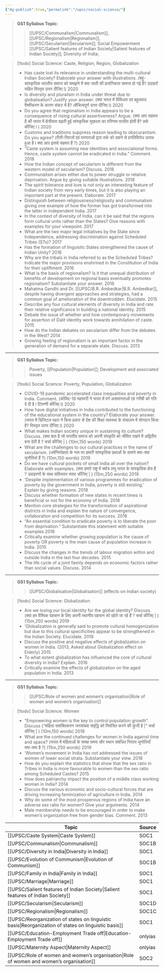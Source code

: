 ```yaml
---
{"dg-publish":true,"permalink":"/upsc/social-science/"}
---
```


>**GS1 Syllabus Topic:**
>> [[UPSC/Communalism\|Communalism]], [[UPSC/Regionalism\|Regionalism]], [[UPSC/Secularism\|Secularism]]; Social Empowerment
  [[UPSC/Salient features of Indian Society\|Salient features of Indian Society]]; Diversity of India;
  
>[!todo] Social Science: Caste, Religion, Region, Globalization
>- Has caste lost its relevance in understanding the multi-cultural Indian Society? Elaborate your answer with illustrations. (बहु-सांस्कृतिक भारतीय समाज को समझने में क्या जाती की प्रासंगिकता समाप्त हो गई है? उदाहरों सहित विस्तृत उत्तर दीजिए l)	2020
>- Is diversity and pluralism in India under threat due to globalisation? Justify your answer. (क्या भारत में विविधता एवं बहुलवाद वैश्वीकरण के कारण संकट में है? औचित्यपूर्ण उत्तर दीजिए l)	2020
>- Do you agree that regionalism in India appears to be a consequence of rising cultural assertiveness? Argue. (क्या आप सहमत है की भारत में क्षेत्रीयता बढ़ती हुई सांस्कृतिक मुखरता का परिणाम परतीत होती है? तर्क कीजिए l )	2020
>- Customs and traditions suppress reason leading to obscurantism. Do you agree? (रीती-रिवाजों एवं परम्पराओं द्वारा तर्क को दबाने से प्रगतिविरोध उत्पन्न हुआ है l क्या आप इससे सहमत हैं ?)	2020
>- “Caste system is assuming new identities and associational forms. Hence, caste system cannot be eradicated in India.” Comment.	2018
>- How the Indian concept of secularism is different from the western model of secularism? Discuss.	2018
>- Communalism arises either due to power struggle or relative deprivation. Argue by giving suitable illustrations.	2018
>- The spirit tolerance and love is not only an interesting feature of Indian society from very early times, but it is also playing an important part at the present. Elaborate.	2017
>- Distinguish between religiousness/religiosity and communalism giving one example of how the former has got transformed into the latter in independent India.	2017
>- In the context of diversity of India, can it be said that the regions form cultural units rather than the States? Give reasons with examples for your viewpoint.	2017
>- What are the two major legal initiatives by the State since Independence, addressing discrimination against Scheduled Tribes (STs)?	2017
>- Has the formation of linguistic States strengthened the cause of Indian Unity?	2016
>- Why are the tribals in India referred to as the Scheduled Tribes? Indicate the major provisions enshrined in the Constitution of India for their upliftment.	2016
>- What is the basis of regionalism? Is it that unequal distribution of benefits of development on regional basis eventually promotes regionalism? Substantiate your answer.	2016
>- Mahatma Gandhi and Dr. [[UPSC/B.R. Ambedkar\|B.R. Ambedkar]], despite having divergent approaches and strategies, had a common goal of amelioration of the downtrodden. Elucidate.	2015
>- Describe any four cultural elements of diversity in India and rate their relative significance in building a national identity.	2015
>- Debate the issue of whether and how contemporary movements for assertion of Dalit identity work towards annihilation of caste.	2015
>- How do the Indian debates on secularism differ from the debates in the West?	2014
>- Growing feeling of regionalism is an important factor in the generation of demand for a separate state. Discuss.	2013
---

> **GS1 Syllabus Topic:**
>> Poverty, [[Population\|Population]]; Development and associated issues


>[!todo] Social Science: Poverty, Population, Globalization
>- COVID-19 pandemic accelerated class inequalities and poverty in India. Comment. (कोविद-19 महामारी ने भारत में वर्ग असमानताओं एवं गरीबी को गति दे दी है l टिपण्णी कीजिए l)	2020
>- How have digital initiatives in India contributed to the functioning of the educational system in the country? Elaborate your answer. (भारत में डिजिटल पहल ने किस प्रकार से देश की शिक्षा व्यवस्था के संचालन में योगदान किया है? विस्तृत उत्तर दीजिए l)	2020
>- What makes Indian society unique in sustaining its culture? Discuss. (क्या बात है जो भारतीय समाज को अपनी संस्कृति को जीवित रखने में अद्वितीय बना देती है ? चर्चा कीजिए | ) (10m,150 words)	2019
>- What are the challenges to our cultural practices in the name of secularism. (धर्मनिरपेक्षता के नाम पर हमारी सांस्कृतिक प्रथाओं के सामने क्या-क्या चुनौतियां हैं ?) (10m,150 words)	2019
>- Do we have cultural pockets of small India all over the nation? Elaborate with examples. (क्या हमारे राष्ट्र में सर्वत्र लघु भारत के सांस्कृतिक क्षेत्र हैं ? उदाहरणों के साथ सविस्तार स्पष्ट कीजिए | ) (15m,250 words)	2019
>- ‘Despite implementation of various programmes for eradication of poverty by the government in India, poverty is still existing.’ Explain by giving reasons.	2018
>- Discuss whether formation of new states in recent times is beneficial or not for the economy of India.	2018
>- Mention core strategies for the transformation of aspirational districts in India and explain the nature of convergence, collaboration and competition for its success.	2018
>- “An essential condition to eradicate poverty is to liberate the poor from deprivation.” Substantiate this statement with suitable examples	2016
>- Critically examine whether growing population is the cause of poverty OR poverty is the main cause of population increase in India.	2015
>- Discuss the changes in the trends of labour migration within and outside India in the last four decades.	2015
>- The life cycle of a joint family depends on economic factors rather than social values. Discuss.	2014

---
> **GS1 Syllabus Topic:**
>> [[UPSC/Globalisation\|Globalisation]] (effects on Indian society)

>[!todo] Social Science: Globalization
>- Are we losing our local identity for the global identity? Discuss. (क्या हम वैश्विक पहचान के लिए अपनी स्थानीय पहचान को खोते जा रहे हैं ? चर्चा कीजिए | ) (15m,250 words)	2019
>- ‘Globalization is generally said to promote cultural homogenization but due to this cultural specificities appear to be strengthened in the Indian Society. Elucidate.	2018
>- Discuss the positive and negative effects of globalization on women in India. (2013, Asked about Globalization effect on Elderly)	2015
>- To what extent globalization has influenced the core of cultural diversity in India? Explain.	2016
>- Critically examine the effects of globalization on the aged population in India.	2013

---
> **GS1 Syllabus Topic:**
>> [[UPSC/Role of women and women’s organisation\|Role of women and women’s organisation]]

>[!todo] Social Science: Women
>- “Empowering women is the key to control population growth”. Discuss (“महिला सशक्तिकरण जनसंख्या संवृद्धि को नियंत्रित करने की कुंजी है |” चर्चा कीजिए | ) (10m,150 words)	2019
>- What are the continued challenges for women in India against time and space? (भारत में महिलाओं के समक्ष समय और स्थान संबंधित निरंतर चुनोतियाँ क्या-क्या है ?) (15m,250 words)	2019
>- ‘Women’s movement in India has not addressed the issues of women of lower social strata. Substantiate your view.	2018
>- How do you explain the statistics that show that the sex ratio in Tribes in India is more favourable to women than the sex ratio among Scheduled Castes?	2015
>- How does patriarchy impact the position of a middle class working woman in India?	2014
>- Discuss the various economic and socio-cultural forces that are driving increasing feminization of agriculture in India.	2014
>- Why do some of the most prosperous regions of India have an adverse sex ratio for women? Give your arguments.	2014
>- Male membership needs to be encouraged in order to make women’s organization free from gender bias. Comment.	2013

| Topic                                                                                                  | Source  |
| ------------------------------------------------------------------------------------------------------ | ------- |
| [[UPSC/Caste System\|Caste System]]                                                                 | SOC1    |
| [[UPSC/Communalism\|Communalism]]                                                                   | SOC1B   |
| [[UPSC/Diversity in India\|Diversity in India]]                                                     | SOC1    |
| [[UPSC/Evolution of Communism\|Evolution of Communism]]                                             | SOC1B   |
| [[UPSC/Family in India\|Family in India]]                                                           | SOC1    |
| [[UPSC/Marriage\|Marriage]]                                                                         | SOC1    |
| [[UPSC/Salient features of Indian Society\|Salient features of Indian Society]]                     | SOC1    |
| [[UPSC/Secularism\|Secularism]]                                                                     | SOC1D   |
| [[UPSC/Regionalism\|Regionalism]]                                                                   | SOC1C   |
| [[UPSC/Reorganization of states on linguistic basis\|Reorganization of states on linguistic basis]] | SOC1    |
| [[UPSC/Education-Employment Trade off\|Education-Employment Trade off]]                             | onlyias |
| [[UPSC/Maternity Aspect\|Maternity Aspect]]                                                         | onlyias |
| [[UPSC/Role of women and women’s organisation\|Role of women and women’s organisation]]             | SOC2    |

